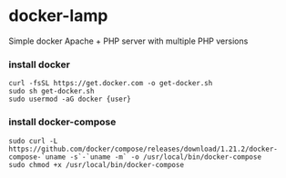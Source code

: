 # docker-lamp
Simple docker Apache + PHP server with multiple PHP versions

### install docker
```
curl -fsSL https://get.docker.com -o get-docker.sh
sudo sh get-docker.sh
sudo usermod -aG docker {user}
```

### install docker-compose
```
sudo curl -L https://github.com/docker/compose/releases/download/1.21.2/docker-compose-`uname -s`-`uname -m` -o /usr/local/bin/docker-compose
sudo chmod +x /usr/local/bin/docker-compose
```
